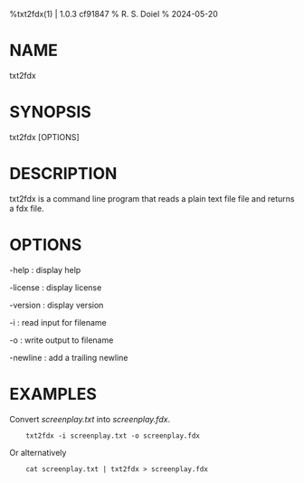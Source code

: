 %txt2fdx(1) | 1.0.3 cf91847
% R. S. Doiel
% 2024-05-20

# NAME

txt2fdx 

# SYNOPSIS

txt2fdx [OPTIONS]

# DESCRIPTION

txt2fdx is a command line program that reads a plain text file file
and returns a fdx file.

# OPTIONS

-help
: display help

-license
: display license

-version
: display version

-i
: read input for filename

-o
: write output to filename

-newline
: add a trailing newline

# EXAMPLES

Convert *screenplay.txt* into *screenplay.fdx*.

~~~
	txt2fdx -i screenplay.txt -o screenplay.fdx
~~~

Or alternatively

~~~
    cat screenplay.txt | txt2fdx > screenplay.fdx
~~~


